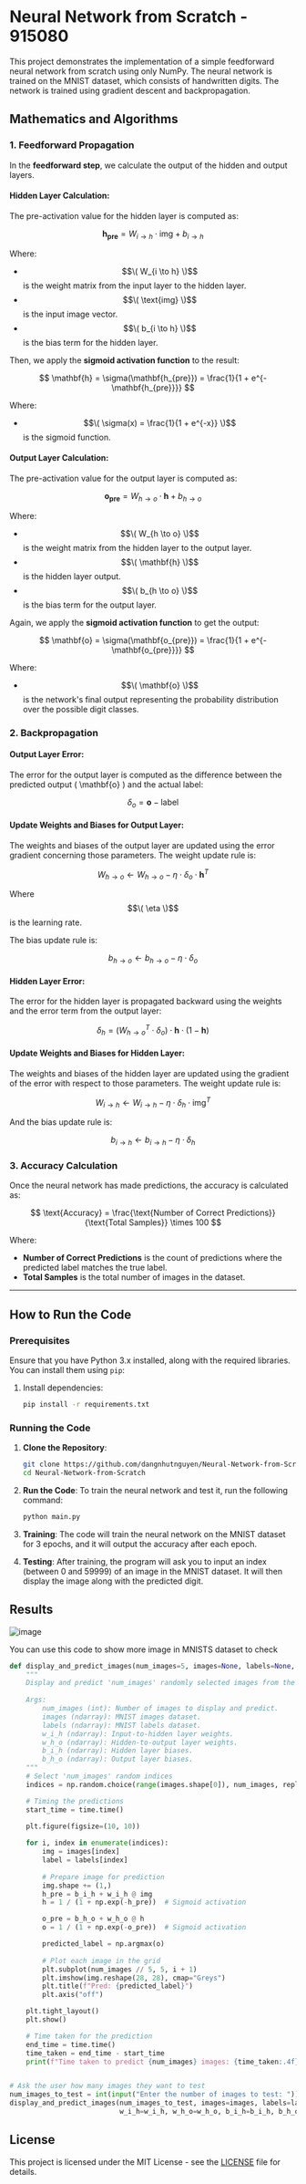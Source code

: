 # Neural Network from Scratch - 915080

This project demonstrates the implementation of a simple feedforward neural network from scratch using only NumPy. The neural network is trained on the MNIST dataset, which consists of handwritten digits. The network is trained using gradient descent and backpropagation.

## Mathematics and Algorithms

### 1. **Feedforward Propagation**

In the **feedforward step**, we calculate the output of the hidden and output layers.

#### **Hidden Layer Calculation:**

The pre-activation value for the hidden layer is computed as:

$$
\mathbf{h_{pre}} = W_{i \to h} \cdot \text{img} + b_{i \to h}
$$

Where:
- $$\( W_{i \to h} \)$$ is the weight matrix from the input layer to the hidden layer.
- $$\( \text{img} \)$$ is the input image vector.
- $$\( b_{i \to h} \)$$ is the bias term for the hidden layer.

Then, we apply the **sigmoid activation function** to the result:

$$
\mathbf{h} = \sigma(\mathbf{h_{pre}}) = \frac{1}{1 + e^{-\mathbf{h_{pre}}}}
$$

Where:
- $$\( \sigma(x) = \frac{1}{1 + e^{-x}} \)$$ is the sigmoid function.

#### **Output Layer Calculation:**

The pre-activation value for the output layer is computed as:

$$
\mathbf{o_{pre}} = W_{h \to o} \cdot \mathbf{h} + b_{h \to o}
$$

Where:
- $$\( W_{h \to o} \)$$ is the weight matrix from the hidden layer to the output layer.
- $$\( \mathbf{h} \)$$ is the hidden layer output.
- $$\( b_{h \to o} \)$$ is the bias term for the output layer.

Again, we apply the **sigmoid activation function** to get the output:

$$
\mathbf{o} = \sigma(\mathbf{o_{pre}}) = \frac{1}{1 + e^{-\mathbf{o_{pre}}}}
$$

Where:
- $$\( \mathbf{o} \)$$ is the network's final output representing the probability distribution over the possible digit classes.

### 2. **Backpropagation**

#### **Output Layer Error:**

The error for the output layer is computed as the difference between the predicted output \( \mathbf{o} \) and the actual label:

$$
\delta_o = \mathbf{o} - \text{label}
$$

#### **Update Weights and Biases for Output Layer:**

The weights and biases of the output layer are updated using the error gradient concerning those parameters. The weight update rule is:

$$
W_{h \to o} \leftarrow W_{h \to o} - \eta \cdot \delta_o \cdot \mathbf{h}^T
$$

Where $$\( \eta \)$$ is the learning rate.

The bias update rule is:

$$
b_{h \to o} \leftarrow b_{h \to o} - \eta \cdot \delta_o
$$

#### **Hidden Layer Error:**

The error for the hidden layer is propagated backward using the weights and the error term from the output layer:

$$
\delta_h = \left( W_{h \to o}^T \cdot \delta_o \right) \cdot \mathbf{h} \cdot (1 - \mathbf{h})
$$

#### **Update Weights and Biases for Hidden Layer:**

The weights and biases of the hidden layer are updated using the gradient of the error with respect to those parameters. The weight update rule is:

$$
W_{i \to h} \leftarrow W_{i \to h} - \eta \cdot \delta_h \cdot \text{img}^T
$$

And the bias update rule is:

$$
b_{i \to h} \leftarrow b_{i \to h} - \eta \cdot \delta_h
$$

### 3. **Accuracy Calculation**

Once the neural network has made predictions, the accuracy is calculated as:

$$
\text{Accuracy} = \frac{\text{Number of Correct Predictions}}{\text{Total Samples}} \times 100
$$

Where:
- **Number of Correct Predictions** is the count of predictions where the predicted label matches the true label.
- **Total Samples** is the total number of images in the dataset.

---

## How to Run the Code

### Prerequisites

Ensure that you have Python 3.x installed, along with the required libraries. You can install them using `pip`:

1. Install dependencies:
   ```bash
   pip install -r requirements.txt
   ```

### Running the Code

1. **Clone the Repository**:
   ```bash
   git clone https://github.com/dangnhutnguyen/Neural-Network-from-Scratch.git
   cd Neural-Network-from-Scratch
   ```

2. **Run the Code**:
   To train the neural network and test it, run the following command:

   ```bash
   python main.py
   ```

3. **Training**:
   The code will train the neural network on the MNIST dataset for 3 epochs, and it will output the accuracy after each epoch.

4. **Testing**:
   After training, the program will ask you to input an index (between 0 and 59999) of an image in the MNIST dataset. It will then display the image along with the predicted digit.

## Results

![image](https://github.com/user-attachments/assets/5d483211-205b-4590-8039-9098664005d6)

You can use this code to show more image in MNISTS dataset to check

```python 
def display_and_predict_images(num_images=5, images=None, labels=None, w_i_h=None, w_h_o=None, b_i_h=None, b_h_o=None):
    """
    Display and predict 'num_images' randomly selected images from the MNIST dataset.
    
    Args:
        num_images (int): Number of images to display and predict.
        images (ndarray): MNIST images dataset.
        labels (ndarray): MNIST labels dataset.
        w_i_h (ndarray): Input-to-hidden layer weights.
        w_h_o (ndarray): Hidden-to-output layer weights.
        b_i_h (ndarray): Hidden layer biases.
        b_h_o (ndarray): Output layer biases.
    """
    # Select 'num_images' random indices
    indices = np.random.choice(range(images.shape[0]), num_images, replace=False)

    # Timing the predictions
    start_time = time.time()

    plt.figure(figsize=(10, 10))
    
    for i, index in enumerate(indices):
        img = images[index]
        label = labels[index]
        
        # Prepare image for prediction
        img.shape += (1,)
        h_pre = b_i_h + w_i_h @ img
        h = 1 / (1 + np.exp(-h_pre))  # Sigmoid activation

        o_pre = b_h_o + w_h_o @ h
        o = 1 / (1 + np.exp(-o_pre))  # Sigmoid activation

        predicted_label = np.argmax(o)
        
        # Plot each image in the grid
        plt.subplot(num_images // 5, 5, i + 1)
        plt.imshow(img.reshape(28, 28), cmap="Greys")
        plt.title(f"Pred: {predicted_label}")
        plt.axis("off")

    plt.tight_layout()
    plt.show()

    # Time taken for the prediction
    end_time = time.time()
    time_taken = end_time - start_time
    print(f"Time taken to predict {num_images} images: {time_taken:.4f} seconds")


# Ask the user how many images they want to test
num_images_to_test = int(input("Enter the number of images to test: "))
display_and_predict_images(num_images_to_test, images=images, labels=labels, 
                           w_i_h=w_i_h, w_h_o=w_h_o, b_i_h=b_i_h, b_h_o=b_h_o)
```

## License

This project is licensed under the MIT License - see the [LICENSE](LICENSE) file for details.
